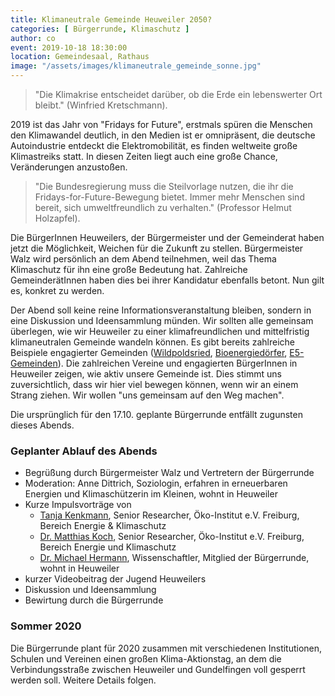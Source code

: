 ```yaml
---
title: Klimaneutrale Gemeinde Heuweiler 2050?
categories: [ Bürgerrunde, Klimaschutz ]
author: co
event: 2019-10-18 18:30:00
location: Gemeindesaal, Rathaus
image: "/assets/images/klimaneutrale_gemeinde_sonne.jpg"
---
```


> "Die Klimakrise entscheidet darüber, ob die Erde ein lebenswerter Ort bleibt." (Winfried Kretschmann). 

2019 ist das Jahr von "Fridays for Future", erstmals spüren die Menschen den Klimawandel deutlich, in den Medien ist er omnipräsent, die deutsche Autoindustrie entdeckt die Elektromobilität, es finden weltweite große Klimastreiks statt. In diesen Zeiten liegt auch eine große Chance, Veränderungen anzustoßen. 

> "Die Bundesregierung muss die Steilvorlage nutzen, die ihr die Fridays-for-Future-Bewegung bietet. Immer mehr Menschen sind bereit, sich umweltfreundlich zu verhalten." (Professor Helmut Holzapfel). 

Die BürgerInnen Heuweilers, der Bürgermeister und der Gemeinderat haben jetzt die Möglichkeit, Weichen für die Zukunft zu stellen. Bürgermeister Walz wird persönlich an dem Abend teilnehmen, weil das Thema Klimaschutz für ihn eine große Bedeutung hat. Zahlreiche GemeinderätInnen haben dies bei ihrer Kandidatur ebenfalls betont. Nun gilt es, konkret zu werden.

Der Abend soll keine reine Informationsveranstaltung bleiben, sondern in eine Diskussion und Ideensammlung münden. Wir sollten alle gemeinsam überlegen, wie wir Heuweiler zu einer klimafreundlichen und mittelfristig klimaneutralen Gemeinde wandeln können. Es gibt bereits zahlreiche Beispiele engagierter Gemeinden ([Wildpoldsried](https://www.wildpoldsried.de), [Bioenergiedörfer](https://www.solarcomplex.de/energieanlagen/bioenergiedoerfer.html), [E5-Gemeinden](https://www.e5-gemeinden.at/)). Die zahlreichen Vereine und engagierten BürgerInnen in Heuweiler zeigen, wie aktiv unsere Gemeinde ist. Dies stimmt uns zuversichtlich, dass wir hier viel bewegen können, wenn wir an einem Strang ziehen. Wir wollen "uns gemeinsam auf den Weg machen".

Die ursprünglich für den 17.10. geplante Bürgerrunde entfällt zugunsten dieses Abends.

### Geplanter Ablauf des Abends

* Begrüßung durch Bürgermeister Walz und Vertretern der Bürgerrunde
* Moderation: Anne Dittrich, Soziologin, erfahren in erneuerbaren Energien und Klimaschützerin im Kleinen, wohnt in Heuweiler
* Kurze Impulsvorträge von
  * [Tanja Kenkmann](https://www.oeko.de/das-institut/team/tanja-kenkmann/), Senior Researcher, Öko-Institut e.V. Freiburg, Bereich Energie & Klimaschutz 
  * [Dr. Matthias Koch](https://www.oeko.de/das-institut/team/matthias-koch/), Senior Researcher, Öko-Institut e.V. Freiburg, Bereich Energie und Klimaschutz 
  * [Dr. Michael Hermann](https://www.ise.fraunhofer.de/de/ueber-uns/mitarbeiterprofile/hermann-michael.html), Wissenschaftler, Mitglied der Bürgerrunde, wohnt in Heuweiler
* kurzer Videobeitrag der Jugend Heuweilers
* Diskussion und Ideensammlung
* Bewirtung durch die Bürgerrunde

### Sommer 2020

Die Bürgerrunde plant für 2020 zusammen mit verschiedenen Institutionen, Schulen und Vereinen einen großen Klima-Aktionstag, an dem die Verbindungsstraße zwischen Heuweiler und Gundelfingen voll gesperrt werden soll. Weitere Details folgen.
